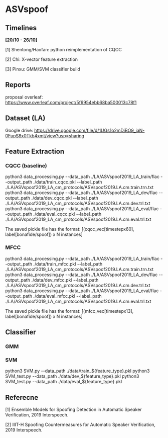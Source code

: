 # ASVspoof

## Timelines
**[20/10 - 26/10]**

[1] Shentong/Haofan: python reimplementation of CQCC

[2] Chi: X-vector feature extraction

[3] Pinxu: GMM/SVM classifier build 


## Reports
proposal overleaf: https://www.overleaf.com/project/5f6954ebb68ba500013c78f1

## Dataset (LA)
Google drive: https://drive.google.com/file/d/1UGs1o2mDiBO9_iaN-0FupS8x0Tkb4xmt/view?usp=sharing

## Feature Extraction
### CQCC (baseline)
python3 data_processing.py --data_path ./LA/ASVspoof2019_LA_train/flac --output_path ./data/train_cqcc.pkl --label_path ./LA/ASVspoof2019_LA_cm_protocols/ASVspoof2019.LA.cm.train.trn.txt
python3 data_processing.py --data_path ./LA/ASVspoof2019_LA_dev/flac --output_path ./data/dev_cqcc.pkl --label_path ./LA/ASVspoof2019_LA_cm_protocols/ASVspoof2019.LA.cm.dev.trl.txt
python3 data_processing.py --data_path ./LA/ASVspoof2019_LA_eval/flac --output_path ./data/eval_cqcc.pkl --label_path ./LA/ASVspoof2019_LA_cm_protocols/ASVspoof2019.LA.cm.eval.trl.txt

The saved pickle file has the format: [(cqcc_vec[timestepx60], label[bonafide/spoof]) x N instances]

### MFCC
python3 data_processing.py --data_path ./LA/ASVspoof2019_LA_train/flac --output_path ./data/train_mfcc.pkl --label_path ./LA/ASVspoof2019_LA_cm_protocols/ASVspoof2019.LA.cm.train.trn.txt
python3 data_processing.py --data_path ./LA/ASVspoof2019_LA_dev/flac --output_path ./data/dev_mfcc.pkl --label_path ./LA/ASVspoof2019_LA_cm_protocols/ASVspoof2019.LA.cm.dev.trl.txt
python3 data_processing.py --data_path ./LA/ASVspoof2019_LA_eval/flac --output_path ./data/eval_mfcc.pkl --label_path ./LA/ASVspoof2019_LA_cm_protocols/ASVspoof2019.LA.cm.eval.trl.txt

The saved pickle file has the format: [(mfcc_vec[timestepx13], label[bonafide/spoof]) x N instances]

## Classifier

### GMM


### SVM
python3 SVM.py --data_path ./data/train_${feature_type}.pkl
python3 SVM_test.py --data_path ./data/dev_${feature_type}.pkl
python3 SVM_test.py --data_path ./data/eval_${feature_type}.pkl


## Referecne
[1] Ensemble Models for Spoofing Detection in Automatic Speaker Verification, 2019 Interspeech. 

[2] IIIT-H Spoofing Countermeasures for Automatic Speaker Verification, 2019 Interspeech. 
